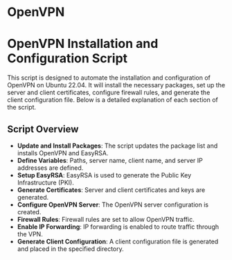# OpenVPN

# OpenVPN Installation and Configuration Script

This script is designed to automate the installation and configuration of OpenVPN on Ubuntu 22.04. It will install the necessary packages, set up the server and client certificates, configure firewall rules, and generate the client configuration file. Below is a detailed explanation of each section of the script.

## Script Overview

- **Update and Install Packages**: The script updates the package list and installs OpenVPN and EasyRSA.
- **Define Variables**: Paths, server name, client name, and server IP addresses are defined.
- **Setup EasyRSA**: EasyRSA is used to generate the Public Key Infrastructure (PKI).
- **Generate Certificates**: Server and client certificates and keys are generated.
- **Configure OpenVPN Server**: The OpenVPN server configuration is created.
- **Firewall Rules**: Firewall rules are set to allow OpenVPN traffic.
- **Enable IP Forwarding**: IP forwarding is enabled to route traffic through the VPN.
- **Generate Client Configuration**: A client configuration file is generated and placed in the specified directory.


